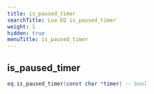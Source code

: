 ```yaml
---
title: is_paused_timer
searchTitle: Lua EQ is_paused_timer
weight: 1
hidden: true
menuTitle: is_paused_timer
---
```

## is_paused_timer
```lua
eq.is_paused_timer(const char *timer) -- bool
```